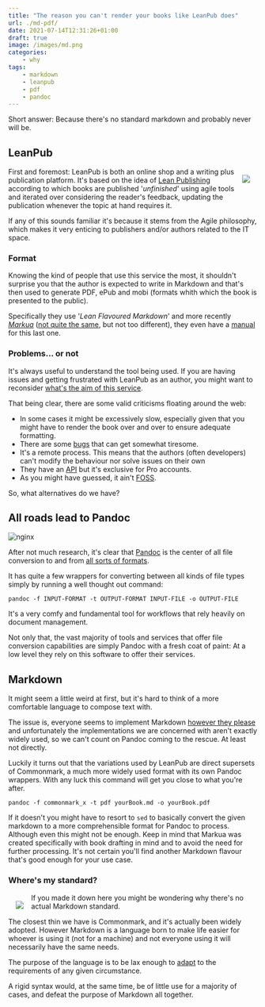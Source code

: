 ```yaml
---
title: "The reason you can't render your books like LeanPub does"
url: ./md-pdf/
date: 2021-07-14T12:31:26+01:00
draft: true
image: /images/md.png
categories:
    - why
tags:
    - markdown
    - leanpub
    - pdf
    - pandoc
---
```


Short answer: Because there's no standard markdown and probably never will be.

<!--more-->

## LeanPub

<img style="float: right; margin: 3%" src="../../../images/leanpub.png">

First and foremost: LeanPub is both an online shop and a writing plus publication platform.
It's based on the idea of [Lean Publishing](https://leanpub.com/manifesto) according to which books are published '*unfinished*' using agile tools and iterated over considering the reader's feedback, updating the publication whenever the topic at hand requires it.

If any of this sounds familiar it's because it stems from the Agile philosophy, which makes it very enticing to publishers and/or authors related to the IT space.

### Format

Knowing the kind of people that use this service the most, it shouldn't surprise you that the author is expected to write in Markdown and that's then used to generate PDF, ePub and mobi (formats whith which the book is presented to the public).

Specifically they use '*Lean Flavoured Markdown*' and more recently [*Markua*](http://markua.com/) ([not quite the same](http://help.leanpub.com/en/articles/2030628-where-are-some-simple-sample-leanpub-flavoured-markdown-or-markua-books), but not too different), they even have a [manual](https://leanpub.com/markua/read#leanpub-auto-differences-with-leanpub-flavoured-markdown
) for this last one.

### Problems... or not

It's always useful to understand the tool being used. If you are having issues and getting frustrated with LeanPub as an author, you might want to reconsider [what's the aim of this service](https://leanpub.medium.com/why-dont-i-use-leanpub-4ad2a77f5744).

That being clear, there are some valid criticisms floating around the web:

- In some cases it might be excessively slow, especially given that you might have to render the book over and over to ensure adequate formatting.
- There are some [bugs](https://github.com/thephpleague/commonmark/issues/97) that can get somewhat tiresome.
- It's a remote process. This means that the authors (often developers) can't modify the behaviour nor solve issues on their own
- They have an [API](https://www.gnu.org/philosophy/open-source-misses-the-point.en.html) but it's exclusive for Pro accounts.
- As you might have guessed, it ain't [FOSS](https://www.gnu.org/philosophy/open-source-misses-the-point.en.html).

So, what alternatives do we have?

## All roads lead to Pandoc

![nginx](../../../images/pandoc.png)

After not much research, it's clear that [Pandoc](https://github.com/jgm/pandoc) is the center of all file conversion to and from [all sorts of formats](https://pandoc.org/).

It has quite a few wrappers for converting between all kinds of file types simply by running a well thought out command:

`pandoc -f INPUT-FORMAT -t OUTPUT-FORMAT INPUT-FILE -o OUTPUT-FILE`

It's a very comfy and fundamental tool for workflows that rely heavily on document management.

Not only that, the vast majority of tools and services that offer file conversion capabilities are simply Pandoc with a fresh coat of paint: At a low level they rely on this software to offer their services.

## Markdown

It might seem a little weird at first, but it's hard to think of a more comfortable language to compose text with.

The issue is, everyone seems to implement Markdown [however they please](https://en.wikipedia.org/wiki/Markdown#Variants) and unfortunately the implementations we are concerned with aren't exactly widely used, so we can't count on Pandoc coming to the rescue. At least not directly.

Luckily it turns out that the variations used by LeanPub are direct supersets of Commonmark, a much more widely used format with its own Pandoc wrappers. With any luck this command will get you close to what you're after.

```
pandoc -f commonmark_x -t pdf yourBook.md -o yourBook.pdf
```

If it doesn't you might have to resort to `sed` to basically convert the given markdown to a more comprehensible format for Pandoc to process. Although even this might not be enough.
Keep in mind that Markua was created specifically with book drafting in mind and to avoid the need for further processing. It's not certain you'll find another Markdown flavour that's good enough for your use case.

### Where's my standard?

<img style="float: left; margin: 3%" src="../../../images/md.png">

If you made it down here you might be wondering why there's no actual Markdown standard.

The closest thin we have is Commonmark, and it's actually been widely adopted.
However Markdown is a language born to make life easier for whoever is using it (not for a machine) and not everyone using it will necessarily have the same needs.

The purpose of the language is to be lax enough to [adapt](https://twitter.com/gruber/status/507670720886091776) to the requirements of any given circumstance.

A rigid syntax would, at the same time, be of little use for a majority of cases, and defeat the purpose of Markdown all together.

